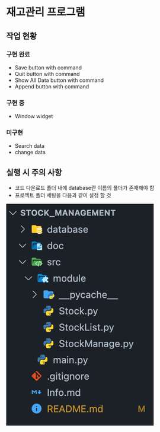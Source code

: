 # 재고관리 프로그램  

## 작업 현황

### 구현 완료

- Save button with command
- Quit button with command
- Show All Data button with command
- Append button with command

### 구현 중  

- Window widget

### 미구현

- Search data
- change data

## 실행 시 주의 사항

- 코드 다운로드 폴더 내에 database란 이름의 폴더가 존재해야 함  
- 프로젝트 폴더 세팅을 다음과 같이 설정 할 것  

![projectTree](doc/project_tree.png)
